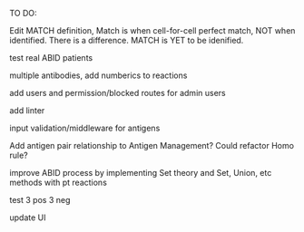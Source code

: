 TO DO:


Edit MATCH definition, Match is when cell-for-cell perfect match, NOT when identified. There is a difference. MATCH is YET to be idenified. 


test real ABID patients

multiple antibodies, add numberics to reactions

add users and permission/blocked routes for admin users

add linter 

input validation/middleware for antigens

Add antigen pair relationship to Antigen Management? Could refactor Homo rule?

improve ABID process by implementing Set theory and Set, Union, etc methods with pt reactions



test 3 pos 3 neg

update UI


